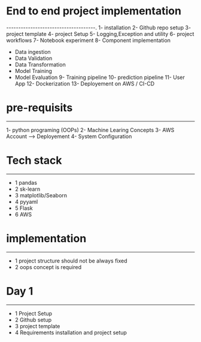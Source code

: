 # End to end project implementation
-------------------------------------.
1- installation
2- Github repo setup
3- project template
4- project Setup
5- Logging,Exception and utility
6- project workflows
7- Notebook experiment
8- Component implementation
   - Data ingestion
   - Data Validation
   - Data Transformation
   - Model Training
   - Model Evaluation
9- Training pipeline
10- prediction pipeline
11- User App
12- Dockerization
13- Deployement on AWS / CI-CD


# pre-requisits
----------------
1- python programing (OOPs)
2- Machine Learing Concepts
3- AWS Account --> Deployement
4- System Configuration


# Tech stack
-------------
- 1 pandas
- 2 sk-learn
- 3 matplotlib/Seaborn
- 4 pyyaml
- 5 Flask
- 6 AWS 


# implementation
------------------
- 1 project structure should not be always fixed
- 2 oops concept is required


# Day 1
----------
- 1 Project Setup
- 2 Github setup
- 3 project template
- 4 Requirements installation and project setup


